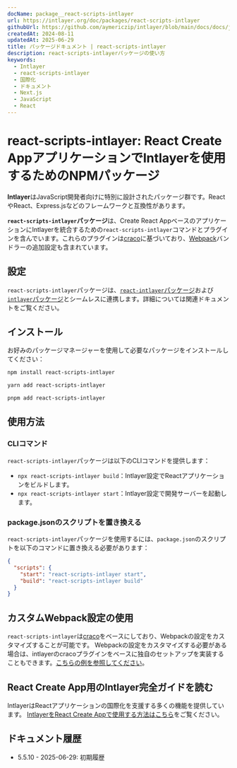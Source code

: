 ```yaml
---
docName: package__react-scripts-intlayer
url: https://intlayer.org/doc/packages/react-scripts-intlayer
githubUrl: https://github.com/aymericzip/intlayer/blob/main/docs/docs/ja/packages/react-scripts-intlayer/index.md
createdAt: 2024-08-11
updatedAt: 2025-06-29
title: パッケージドキュメント | react-scripts-intlayer
description: react-scripts-intlayerパッケージの使い方
keywords:
  - Intlayer
  - react-scripts-intlayer
  - 国際化
  - ドキュメント
  - Next.js
  - JavaScript
  - React
---
```


# react-scripts-intlayer: React Create AppアプリケーションでIntlayerを使用するためのNPMパッケージ

**Intlayer**はJavaScript開発者向けに特別に設計されたパッケージ群です。ReactやReact、Express.jsなどのフレームワークと互換性があります。

**`react-scripts-intlayer`パッケージ**は、Create React AppベースのアプリケーションにIntlayerを統合するための`react-scripts-intlayer`コマンドとプラグインを含んでいます。これらのプラグインは[craco](https://craco.js.org/)に基づいており、[Webpack](https://webpack.js.org/)バンドラーの追加設定も含まれています。

## 設定

`react-scripts-intlayer`パッケージは、[`react-intlayer`パッケージ](https://github.com/aymericzip/intlayer/blob/main/docs/docs/ja/packages/react-intlayer/index.md)および[`intlayer`パッケージ](https://github.com/aymericzip/intlayer/blob/main/docs/docs/ja/packages/intlayer/index.md)とシームレスに連携します。詳細については関連ドキュメントをご覧ください。

## インストール

お好みのパッケージマネージャーを使用して必要なパッケージをインストールしてください：

```bash packageManager="npm"
npm install react-scripts-intlayer
```

```bash packageManager="yarn"
yarn add react-scripts-intlayer
```

```bash packageManager="pnpm"
pnpm add react-scripts-intlayer
```

## 使用方法

### CLIコマンド

`react-scripts-intlayer`パッケージは以下のCLIコマンドを提供します：

- `npx react-scripts-intlayer build`：Intlayer設定でReactアプリケーションをビルドします。
- `npx react-scripts-intlayer start`：Intlayer設定で開発サーバーを起動します。

### package.jsonのスクリプトを置き換える

`react-scripts-intlayer`パッケージを使用するには、`package.json`のスクリプトを以下のコマンドに置き換える必要があります：

```json fileName="package.json"
{
  "scripts": {
    "start": "react-scripts-intlayer start",
    "build": "react-scripts-intlayer build"
  }
}
```

## カスタムWebpack設定の使用

`react-scripts-intlayer`は[craco](https://craco.js.org/)をベースにしており、Webpackの設定をカスタマイズすることが可能です。
Webpackの設定をカスタマイズする必要がある場合は、intlayerのcracoプラグインをベースに独自のセットアップを実装することもできます。[こちらの例を参照してください](https://github.com/aymericzip/intlayer/blob/main/examples/react-app/craco.config.js)。

## React Create App用のIntlayer完全ガイドを読む

IntlayerはReactアプリケーションの国際化を支援する多くの機能を提供しています。
[IntlayerをReact Create Appで使用する方法はこちら](https://github.com/aymericzip/intlayer/blob/main/docs/docs/ja/intlayer_with_create_react_app.md)をご覧ください。

## ドキュメント履歴

- 5.5.10 - 2025-06-29: 初期履歴
